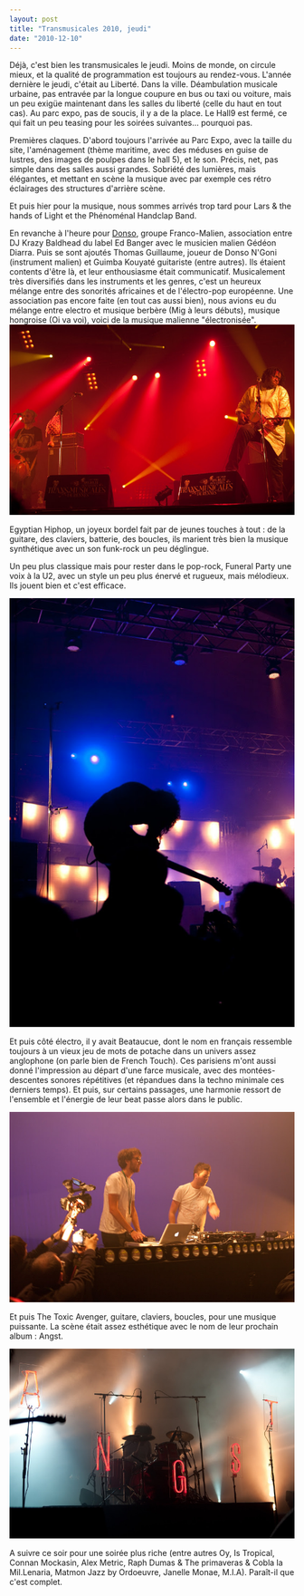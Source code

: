 ```yaml
---
layout: post
title: "Transmusicales 2010, jeudi"
date: "2010-12-10"
---
```


Déjà, c'est bien les transmusicales le jeudi. Moins de monde, on circule mieux, et la qualité de programmation est toujours au rendez-vous. L'année dernière le jeudi, c'était au Liberté. Dans la ville. Déambulation musicale urbaine, pas entravée par la longue coupure en bus ou taxi ou voiture, mais un peu exigüe maintenant dans les salles du liberté (celle du haut en tout cas). Au parc expo, pas de soucis, il y a de la place. Le Hall9 est fermé, ce qui fait un peu teasing pour les soirées suivantes... pourquoi pas.

Premières claques. D'abord toujours l'arrivée au Parc Expo, avec la taille du site, l'aménagement (thème maritime, avec des méduses en guise de lustres, des images de poulpes dans le hall 5), et le son. Précis, net, pas simple dans des salles aussi grandes. Sobriété des lumières, mais élégantes, et mettant en scène la musique avec par exemple ces rétro éclairages des structures d'arrière scène.

Et puis hier pour la musique, nous sommes arrivés trop tard pour Lars & the hands of Light et the Phénoménal Handclap Band.

En revanche à l'heure pour [Donso](http://liveweb.arte.tv/fr/video/Donso_aux_Transmusicales_de_Rennes/), groupe Franco-Malien, association entre DJ Krazy Baldhead du label Ed Banger avec le musicien malien Gédéon Diarra. Puis se sont ajoutés Thomas Guillaume, joueur de Donso N'Goni (instrument malien) et Guimba Kouyaté guitariste (entre autres). Ils étaient contents d'être là, et leur enthousiasme était communicatif. Musicalement très diversifiés dans les instruments et les genres, c'est un heureux mélange entre des sonorités africaines et de l'électro-pop européenne. Une association pas encore faite (en tout cas aussi bien), nous avions eu du mélange entre electro et musique berbère (Mig à leurs débuts), musique hongroise (Oi va voi), voici de la musique malienne "électronisée". ![](images/IMGP0593.jpg)

Egyptian Hiphop, un joyeux bordel fait par de jeunes touches à tout : de la guitare, des claviers, batterie, des boucles, ils marient très bien la musique synthétique avec un son funk-rock un peu déglingue.

Un peu plus classique mais pour rester dans le pop-rock, Funeral Party une voix à la U2, avec un style un peu plus énervé et rugueux, mais mélodieux. Ils jouent bien et c'est efficace.

![](images/IMGP0595.jpg)

Et puis côté électro, il y avait Beataucue, dont le nom en français ressemble toujours à un vieux jeu de mots de potache dans un univers assez anglophone (on parle bien de French Touch). Ces parisiens m'ont aussi donné l'impression au départ d'une farce musicale, avec des montées-descentes sonores répétitives (et répandues dans la techno minimale ces derniers temps). Et puis, sur certains passages, une harmonie ressort de l'ensemble et l'énergie de leur beat passe alors dans le public.

![](images/IMGP0611.jpg)

Et puis The Toxic Avenger, guitare, claviers, boucles, pour une musique puissante. La scène était assez esthétique avec le nom de leur prochain album : Angst.

![](images/IMGP0630.jpg)

A suivre ce soir pour une soirée plus riche (entre autres Oy, Is Tropical, Connan Mockasin, Alex Metric, Raph Dumas & The primaveras & Cobla la Mil.Lenaria, Matmon Jazz by Ordoeuvre, Janelle Monae, M.I.A). Paraît-il que c'est complet.

